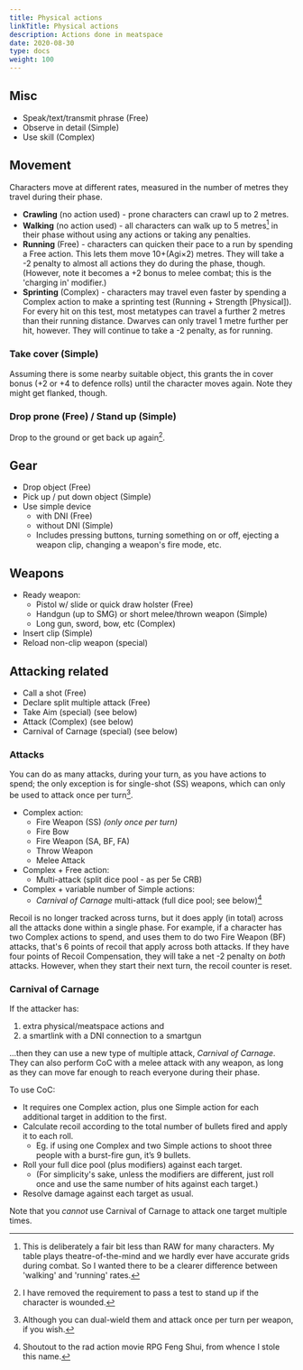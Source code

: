 ```yaml
---
title: Physical actions
linkTitle: Physical actions
description: Actions done in meatspace
date: 2020-08-30
type: docs
weight: 100
---
```



## Misc

* Speak/text/transmit phrase (Free)
* Observe in detail (Simple)
* Use skill (Complex)

## Movement

Characters move at different rates, measured in the number of metres they travel during their phase.

* **Crawling** (no action used) - prone characters can crawl up to 2 metres.
* **Walking** (no action used) - all characters can walk up to 5 metres[^walking] in their phase without using any actions or taking any penalties.
* **Running** (Free) - characters can quicken their pace to a run by spending a Free action. This lets them move 10+(Agi×2) metres. They will take a -2 penalty to almost all actions they do during the phase, though. (However, note it becomes a +2 bonus to melee combat; this is the 'charging in' modifier.)
* **Sprinting** (Complex) - characters may travel even faster by spending a Complex action to make a sprinting test (Running + Strength [Physical]). For every hit on this test, most metatypes can travel a further 2 metres than their running distance. Dwarves can only travel 1 metre further per hit, however. They will continue to take a -2 penalty, as for running.

[^walking]: This is deliberately a fair bit less than RAW for many characters. My table plays theatre-of-the-mind and we hardly ever have accurate grids during combat. So I wanted there to be a clearer difference between 'walking' and 'running' rates.

### Take cover (Simple) 

Assuming there is some nearby suitable object, this grants the in cover bonus (+2 or +4 to defence rolls) until the character moves again. Note they might get flanked, though.

### Drop prone (Free) / Stand up (Simple)

Drop to the ground or get back up again[^standup].

[^standup]: I have removed the requirement to pass a test to stand up if the character is wounded.

## Gear

* Drop object (Free)
* Pick up / put down object (Simple)
* Use simple device
  * with DNI (Free)
  * without DNI (Simple)
  * Includes pressing buttons, turning something on or off, ejecting a weapon clip, changing a weapon's fire mode, etc.

## Weapons

* Ready weapon:
	* Pistol w/ slide or quick draw holster (Free)
	* Handgun (up to SMG) or short melee/thrown weapon (Simple)
	* Long gun, sword, bow, etc (Complex)
* Insert clip (Simple)
* Reload non-clip weapon (special)

## Attacking related

* Call a shot (Free)
* Declare split multiple attack (Free)
* Take Aim (special) (see below)
* Attack (Complex) (see below)
* Carnival of Carnage (special) (see below)

### Attacks

You can do as many attacks, during your turn, as you have actions to spend; the only exception is for single-shot (SS) weapons, which can only be used to attack once per turn[^dual-wield].

[^dual-wield]: Although you can dual-wield them and attack once per turn per weapon, if you wish.

*   Complex action:
	*   Fire Weapon (SS) _(only once per turn)_
	*   Fire Bow
	*   Fire Weapon (SA, BF, FA)
	*   Throw Weapon
	*   Melee Attack
*   Complex + Free action:
	*   Multi-attack (split dice pool - as per 5e CRB)
*   Complex + variable number of Simple actions:
	*   _Carnival of Carnage_ multi-attack (full dice pool; see below)[^coc]

[^coc]: Shoutout to the rad action movie RPG Feng Shui, from whence I stole this name.

Recoil is no longer tracked across turns, but it does apply (in total) across all the attacks done within a single phase. For example, if a character has two Complex actions to spend, and uses them to do two Fire Weapon (BF) attacks, that's 6 points of recoil that apply across both attacks. If they have four points of Recoil Compensation, they will take a net -2 penalty on *both* attacks. However, when they start their next turn, the recoil counter is reset.

### Carnival of Carnage 

If the attacker has:

1. extra physical/meatspace actions and 
1. a smartlink with a DNI connection to a smartgun 

...then they can use a new type of multiple attack, _Carnival of Carnage_.  They can also perform CoC with a melee attack with any weapon, as long as they can move far enough to reach everyone during their phase.

To use CoC:

*   It requires one Complex action, plus one Simple action for each additional target in addition to the first.
*   Calculate recoil according to the total number of bullets fired and apply it to each roll.
	*   Eg. if using one Complex and two Simple actions to shoot three people with a burst-fire gun, it’s 9 bullets.
*   Roll your full dice pool (plus modifiers) against each target.
	*   (For simplicity's sake, unless the modifiers are different, just roll once and use the same number of hits against each target.)
* Resolve damage against each target as usual.

Note that you *cannot* use Carnival of Carnage to attack one target multiple times.